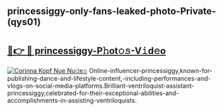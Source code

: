 ## princessiggy-only-fans​-leaked-photo​-Private-(qys01)


# <h2><a href="https://mediaupload.pro?title=princessiggy&ref=git">🔗👉 🔴 princessiggy-P𝚑ot𝚘𝚜-V𝚒d𝚎o</a></h2>

[![Corinna Kopf Nue Nu𝚍e𝚜](https://i.imgur.com/0qMVB7G.gif)](https://mediaupload.pro?title=princessiggy&ref=git)
Online-influencer-princessiggy,known-for-publishing-dance-and-lifestyle-content,-including-performances-and-vlogs-on-social-media-platforms.Brilliant-ventriloquist-assistant-princessiggy,celebrated-for-their-exceptional-abilities-and-accomplishments-in-assisting-ventriloquists.  